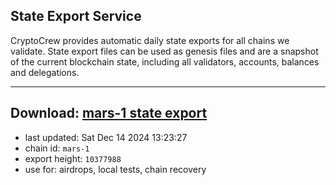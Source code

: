 ## State Export Service
CryptoCrew provides automatic daily state exports for all chains we validate. State export files can be used as genesis files and are a snapshot of the current blockchain state, including all validators, accounts, balances and delegations.

---
**Download: [mars-1 state export](https://dl-eu2.ccvalidators.com/SERVICE/mars/mars-1_export_10377988.json)**
---

- last updated: Sat Dec 14 2024 13:23:27
- chain id: `mars-1`
- export height: `10377988`
- use for: airdrops, local tests, chain recovery
